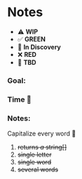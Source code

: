 # Notes

* ⚠️ **WIP**  
* ✅ **GREEN**  
* 🧠 **In Discovery**  
* ❌ **RED**  
* 📝 **TBD**  

### Goal: 
### Time 🍅
### Notes:

Capitalize every word 🤙

1. ~~returns _a_ string[]~~ 
2. ~~single letter~~
3. ~~single word~~
4. ~~several words~~